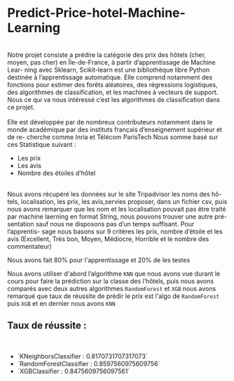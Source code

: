 # Predict-Price-hotel-Machine-Learning
<br>Notre projet consiste a prédire la catégorie des prix des hôtels (cher, moyen, pas cher) en Île-de-France, à partir d’apprentissage de Machine Lear- ning avec Sklearn, Scikit-learn est une bibliothèque libre Python destinée à l’apprentissage automatique. Elle comprend notamment des fonctions pour estimer des forêts aléatoires, des régressions logistiques, des algorithmes de classification, et les machines à vecteurs de support. Nous ce qui va nous intéressé c’est les algorithmes de classification dans ce projet.</br>
<br>Elle est développée par de nombreux contributeurs notamment dans le monde académique par des instituts français d’enseignement supérieur et de re- cherche comme Inria et Télécom ParisTech
Nous somme basé sur ces Statistique suivant :</br>
<ul>
	<li>Les prix</li>
	<li>Les avis</li>
	<li>Nombre des étoiles d’hôtel</li>
</ul>
	
	
	
<br>Nous avons récupéré les données sur le site Tripadvisor les noms des hô- tels, localisation, les prix, les avis,servies proposer, dans un fichier csv, puis nous avons remarquer que les nom et les localisation pouvait pas être traité par machine laerning en format String, nous pouvons trouver une autre pré- sentation sauf nous ne disposons pas d’un temps suffisant. Pour l’apprentis- sage nous basons sur 9 critères les prix, nombre d’étoile et les avis (Excellent, Très bon, Moyen, Médiocre, Horrible et le nombre des commentateur)

Nous avons fait 80% pour l'apprentissage et 20% de les testes

Nous avons utiliser d'abord l’algorithme `KNN` que nous avons vue durant le cours pour faire la prédiction sur la classe des l’hôtels, puis nous avons comparés avec deux autres algorithmes `RandomForest` et `XGB` nous avons remarqué que taux de réussite  de prédir le prix est l'algo de `RandomForest` puis `XGB` et en dernier nous avons `KNN` 
</br>

## Taux de réussite :



<br>	
	<ul>
	<li>`KNeighborsClassifier :  0.8170731707317073`</li>
	<li>`RandomForestClassifier :  0.8597560975609756`</li>
	<li>`XGBClassifier :  0.8475609756097561`</li>
	</ul>
</br>

	
	
